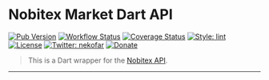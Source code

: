 # Nobitex Market Dart API

[![Pub Version][icon-version]][link-homepage]
[![Workflow Status][icon-workflow]][link-workflow]
[![Coverage Status][icon-codecov]][link-codecov]
[![Style: lint][icon-style]][link-style]
[![License][icon-license]][link-license]
[![Twitter: nekofar][icon-twitter]][link-twitter]
[![Donate](https://img.shields.io/badge/donate-nekofar.crypto-a2b9bc?logo=ko-fi&logoColor=white)](https://ud.me/nekofar.crypto)


> This is a Dart wrapper for the [Nobitex API][link-apidocs].


---
[icon-version]: https://img.shields.io/pub/v/nobitex.svg?logo=dart&style=flat
[icon-workflow]: https://img.shields.io/github/workflow/status/nekofar/nobitex-api-dart-client/Dart?logo=github-actions&style=flat
[icon-codecov]: https://codecov.io/gh/nekofar/nobitex-api-dart-client/graph/badge.svg?style=flat
[icon-license]: https://img.shields.io/github/license/nekofar/nobitex-api-dart-client.svg?style=flat
[icon-twitter]: https://img.shields.io/twitter/follow/nekofar.svg?style=flat
[icon-style]: https://img.shields.io/badge/style-lint-4BC0F5.svg

[link-homepage]: https://pub.dev/packages/nobitex
[link-license]: LICENSE.md
[link-workflow]: https://github.com/nekofar/nobitex-api-dart-client/actions
[link-apidocs]: https://apidocs.nobitex.market/en/
[link-twitter]: https://twitter.com/nekofar
[link-codecov]: https://codecov.io/gh/nekofar/nobitex-api-dart-client
[link-style]: https://pub.dev/packages/lint
